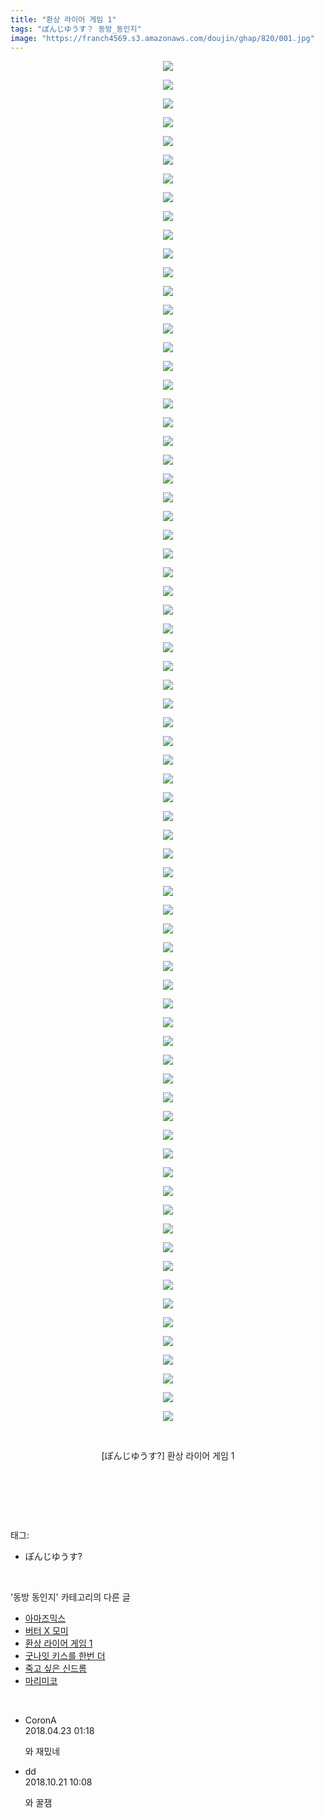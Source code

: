 ```yaml
---
title: "환상 라이어 게임 1"
tags: "ぽんじゆうす？ 동방_동인지"
image: "https://franch4569.s3.amazonaws.com/doujin/ghap/820/001.jpg"
---
```

<div class="article">
<p style="text-align: center; clear: none; float: none;"><img src="{{ site.imgserver2 }}/ghap/820/001.jpg"/></p>
<p style="text-align: center; clear: none; float: none;"><img src="{{ site.imgserver2 }}/ghap/820/002.jpg"/></p>
<p style="text-align: center; clear: none; float: none;"><img src="{{ site.imgserver2 }}/ghap/820/003.jpg"/></p>
<p style="text-align: center; clear: none; float: none;"><img src="{{ site.imgserver2 }}/ghap/820/004.jpg"/></p>
<p style="text-align: center; clear: none; float: none;"><img src="{{ site.imgserver2 }}/ghap/820/005.jpg"/></p>
<p style="text-align: center; clear: none; float: none;"><img src="{{ site.imgserver2 }}/ghap/820/006.jpg"/></p>
<p style="text-align: center; clear: none; float: none;"><img src="{{ site.imgserver2 }}/ghap/820/007.jpg"/></p>
<p style="text-align: center; clear: none; float: none;"><img src="{{ site.imgserver2 }}/ghap/820/008.jpg"/></p>
<p style="text-align: center; clear: none; float: none;"><img src="{{ site.imgserver2 }}/ghap/820/009.jpg"/></p>
<p style="text-align: center; clear: none; float: none;"><img src="{{ site.imgserver2 }}/ghap/820/010.jpg"/></p>
<p style="text-align: center; clear: none; float: none;"><img src="{{ site.imgserver2 }}/ghap/820/011.jpg"/></p>
<p style="text-align: center; clear: none; float: none;"><img src="{{ site.imgserver2 }}/ghap/820/012.jpg"/></p>
<p style="text-align: center; clear: none; float: none;"><img src="{{ site.imgserver2 }}/ghap/820/013.jpg"/></p>
<p style="text-align: center; clear: none; float: none;"><img src="{{ site.imgserver2 }}/ghap/820/014.jpg"/></p>
<p style="text-align: center; clear: none; float: none;"><img src="{{ site.imgserver2 }}/ghap/820/015.jpg"/></p>
<p style="text-align: center; clear: none; float: none;"><img src="{{ site.imgserver2 }}/ghap/820/016.jpg"/></p>
<p style="text-align: center; clear: none; float: none;"><img src="{{ site.imgserver2 }}/ghap/820/017.jpg"/></p>
<p style="text-align: center; clear: none; float: none;"><img src="{{ site.imgserver2 }}/ghap/820/018.jpg"/></p>
<p style="text-align: center; clear: none; float: none;"><img src="{{ site.imgserver2 }}/ghap/820/019.jpg"/></p>
<p style="text-align: center; clear: none; float: none;"><img src="{{ site.imgserver2 }}/ghap/820/020.jpg"/></p>
<p style="text-align: center; clear: none; float: none;"><img src="{{ site.imgserver2 }}/ghap/820/021.jpg"/></p>
<p style="text-align: center; clear: none; float: none;"><img src="{{ site.imgserver2 }}/ghap/820/022.jpg"/></p>
<p style="text-align: center; clear: none; float: none;"><img src="{{ site.imgserver2 }}/ghap/820/023.jpg"/></p>
<p style="text-align: center; clear: none; float: none;"><img src="{{ site.imgserver2 }}/ghap/820/024.jpg"/></p>
<p style="text-align: center; clear: none; float: none;"><img src="{{ site.imgserver2 }}/ghap/820/025.jpg"/></p>
<p style="text-align: center; clear: none; float: none;"><img src="{{ site.imgserver2 }}/ghap/820/026.jpg"/></p>
<p style="text-align: center; clear: none; float: none;"><img src="{{ site.imgserver2 }}/ghap/820/027.jpg"/></p>
<p style="text-align: center; clear: none; float: none;"><img src="{{ site.imgserver2 }}/ghap/820/028.jpg"/></p>
<p style="text-align: center; clear: none; float: none;"><img src="{{ site.imgserver2 }}/ghap/820/029.jpg"/></p>
<p style="text-align: center; clear: none; float: none;"><img src="{{ site.imgserver2 }}/ghap/820/030.jpg"/></p>
<p style="text-align: center; clear: none; float: none;"><img src="{{ site.imgserver2 }}/ghap/820/031.jpg"/></p>
<p style="text-align: center; clear: none; float: none;"><img src="{{ site.imgserver2 }}/ghap/820/032.jpg"/></p>
<p style="text-align: center; clear: none; float: none;"><img src="{{ site.imgserver2 }}/ghap/820/033.jpg"/></p>
<p style="text-align: center; clear: none; float: none;"><img src="{{ site.imgserver2 }}/ghap/820/034.jpg"/></p>
<p style="text-align: center; clear: none; float: none;"><img src="{{ site.imgserver2 }}/ghap/820/035.jpg"/></p>
<p style="text-align: center; clear: none; float: none;"><img src="{{ site.imgserver2 }}/ghap/820/036.jpg"/></p>
<p style="text-align: center; clear: none; float: none;"><img src="{{ site.imgserver2 }}/ghap/820/037.jpg"/></p>
<p style="text-align: center; clear: none; float: none;"><img src="{{ site.imgserver2 }}/ghap/820/038.jpg"/></p>
<p style="text-align: center; clear: none; float: none;"><img src="{{ site.imgserver2 }}/ghap/820/039.jpg"/></p>
<p style="text-align: center; clear: none; float: none;"><img src="{{ site.imgserver2 }}/ghap/820/040.jpg"/></p>
<p style="text-align: center; clear: none; float: none;"><img src="{{ site.imgserver2 }}/ghap/820/041.jpg"/></p>
<p style="text-align: center; clear: none; float: none;"><img src="{{ site.imgserver2 }}/ghap/820/042.jpg"/></p>
<p style="text-align: center; clear: none; float: none;"><img src="{{ site.imgserver2 }}/ghap/820/043.jpg"/></p>
<p style="text-align: center; clear: none; float: none;"><img src="{{ site.imgserver2 }}/ghap/820/044.jpg"/></p>
<p style="text-align: center; clear: none; float: none;"><img src="{{ site.imgserver2 }}/ghap/820/045.jpg"/></p>
<p style="text-align: center; clear: none; float: none;"><img src="{{ site.imgserver2 }}/ghap/820/046.jpg"/></p>
<p style="text-align: center; clear: none; float: none;"><img src="{{ site.imgserver2 }}/ghap/820/047.jpg"/></p>
<p style="text-align: center; clear: none; float: none;"><img src="{{ site.imgserver2 }}/ghap/820/048.jpg"/></p>
<p style="text-align: center; clear: none; float: none;"><img src="{{ site.imgserver2 }}/ghap/820/049.jpg"/></p>
<p style="text-align: center; clear: none; float: none;"><img src="{{ site.imgserver2 }}/ghap/820/050.jpg"/></p>
<p style="text-align: center; clear: none; float: none;"><img src="{{ site.imgserver2 }}/ghap/820/051.jpg"/></p>
<p style="text-align: center; clear: none; float: none;"><img src="{{ site.imgserver2 }}/ghap/820/052.jpg"/></p>
<p style="text-align: center; clear: none; float: none;"><img src="{{ site.imgserver2 }}/ghap/820/053.jpg"/></p>
<p style="text-align: center; clear: none; float: none;"><img src="{{ site.imgserver2 }}/ghap/820/054.jpg"/></p>
<p style="text-align: center; clear: none; float: none;"><img src="{{ site.imgserver2 }}/ghap/820/055.jpg"/></p>
<p style="text-align: center; clear: none; float: none;"><img src="{{ site.imgserver2 }}/ghap/820/056.jpg"/></p>
<p style="text-align: center; clear: none; float: none;"><img src="{{ site.imgserver2 }}/ghap/820/057.jpg"/></p>
<p style="text-align: center; clear: none; float: none;"><img src="{{ site.imgserver2 }}/ghap/820/058.jpg"/></p>
<p style="text-align: center; clear: none; float: none;"><img src="{{ site.imgserver2 }}/ghap/820/059.jpg"/></p>
<p style="text-align: center; clear: none; float: none;"><img src="{{ site.imgserver2 }}/ghap/820/060.jpg"/></p>
<p style="text-align: center; clear: none; float: none;"><img src="{{ site.imgserver2 }}/ghap/820/061.jpg"/></p>
<p style="text-align: center; clear: none; float: none;"><img src="{{ site.imgserver2 }}/ghap/820/062.jpg"/></p>
<p style="text-align: center; clear: none; float: none;"><img src="{{ site.imgserver2 }}/ghap/820/063.jpg"/></p>
<p style="text-align: center; clear: none; float: none;"><img src="{{ site.imgserver2 }}/ghap/820/064.jpg"/></p>
<p style="text-align: center; clear: none; float: none;"><img src="{{ site.imgserver2 }}/ghap/820/065.jpg"/></p>
<p style="text-align: center; clear: none; float: none;"><img src="{{ site.imgserver2 }}/ghap/820/066.jpg"/></p>
<p style="text-align: center; clear: none; float: none;"><img src="{{ site.imgserver2 }}/ghap/820/067.jpg"/></p>
<p style="text-align: center; clear: none; float: none;"><img src="{{ site.imgserver2 }}/ghap/820/068.jpg"/></p>
<p style="text-align: center; clear: none; float: none;"><img src="{{ site.imgserver2 }}/ghap/820/069.jpg"/></p>
<p style="text-align: center; clear: none; float: none;"><img src="{{ site.imgserver2 }}/ghap/820/070.jpg"/></p>
<p style="text-align: center; clear: none; float: none;"><img src="{{ site.imgserver2 }}/ghap/820/071.jpg"/></p>
<p style="text-align: center; clear: none; float: none;"><img src="{{ site.imgserver2 }}/ghap/820/072.jpg"/></p>
<p style="text-align: center; clear: none; float: none;"><img src="{{ site.imgserver2 }}/ghap/820/073.jpg"/></p>
<p style="text-align: center; clear: none; float: none;"><br/></p>
<p style="text-align: center; clear: none; float: none;">[ぽんじゆうす?] 환상 라이어 게임 1</p>
<p style="text-align: center; clear: none; float: none;"><br/></p>
<p><br/></p>
</div><br/>
<div class="tagTrail">
<p>태그: </p>
<ul>
<li>ぽんじゆうす?</li>
</ul>
</div><br/>
<div class="another">
<p>'동방 동인지' 카테고리의 다른 글</p>
<ul>
<li><a href="/ghap_822">아마즈믹스</a></li>
<li><a href="/ghap_821">버터 X 모미</a></li>
<li><a href="/ghap_820">환상 라이어 게임 1</a></li>
<li><a href="/ghap_819">굿나잇 키스를 한번 더</a></li>
<li><a href="/ghap_818">죽고 싶은 신드롬</a></li>
<li><a href="/ghap_817">마리미코</a></li>
</ul>
</div><br/>
<div class="cb_module cb_fluid">
<div class="cb_wrt cb_profile">
<div class="comment">
<ul>
<li class="cb_thumb_off" id="comment15243321">
<div class="cb_comment_area">
<div class="cb_info_area">
<div class="cb_section">
<span class="cb_nick_name">CoronA</span>
</div>
<div class="cb_section">
<span class="cb_date">2018.04.23 01:18 </span>
</div>
</div>
<div class="cb_dsc_comment">
<p class="cb_dsc">
											와 재밌네
										</p>
</div>
</div></li>
<li class="cb_thumb_off" id="comment15359067">
<div class="cb_comment_area">
<div class="cb_info_area">
<div class="cb_section">
<span class="cb_nick_name">dd</span>
</div>
<div class="cb_section">
<span class="cb_date">2018.10.21 10:08 </span>
</div>
</div>
<div class="cb_dsc_comment">
<p class="cb_dsc">
											와 꿀잼
										</p>
</div>
</div></li>
</ul>
</div>
</div><!-- commentList close -->
</div><br/>
